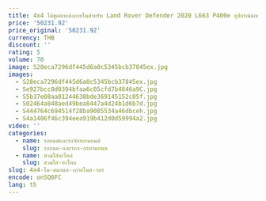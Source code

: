 ```yaml
---
title: 4x4 ไม้ชุดตกแต่งภายในสําหรับ Land Rover Defender 2020 L663 P400e อุปกรณ์ตกแต่งภายในรถยนต์
price: '50231.92'
price_original: '50231.92'
currency: THB
discount: ''
rating: 5
volume: 70
image: S28eca7296df445d6a0c5345bcb37845ex.jpg
images:
  - S28eca7296df445d6a0c5345bcb37845ex.jpg
  - Se927bcc0d0394bfaa6c05cfd7b4846a9C.jpg
  - S5b37e08aa01244638bde369145152c85f.jpg
  - S02464a848aed49bea8447a4d24b1d6b7d.jpg
  - S444764c694514f28ba9085534a46dbceh.jpg
  - S4a1406f46c394eea919b412d0d59994a2.jpg
video: ''
categories:
  - name: รถยนต์และรถจักรยานยนต์
    slug: รถยนต-และรถจ-กรยานยนต
  - name: สวมใส่อะไหล่
    slug: สวมใส-อะไหล
slug: 4x4-ไม-ดตกแต-งภายในส-าหร
encode: onSQ6FC
lang: th
---
```

  